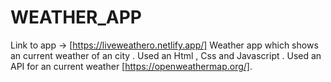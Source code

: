 # WEATHER_APP
Link to app -> [https://liveweathero.netlify.app/]
Weather app which shows an current weather of an city . Used an Html , Css and Javascript . Used an API for an current weather [https://openweathermap.org/].

